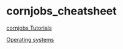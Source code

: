 # cornjobs_cheatsheet
[cornjobs Tutorials](https://code.tutsplus.com/tutorials/managing-cron-jobs-using-python--cms-28231)


[Operating systems](https://www.youtube.com/watch?v=9GDX-IyZ_C8)
